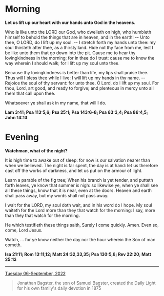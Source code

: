# Morning

**Let us lift up our heart with our hands unto God in the heavens.**
 
Who is like unto the LORD our God, who dwelleth on high, who humbleth himself to behold the things that are in heaven, and in the earth! -- Unto thee, O LORD, do I lift up my soul. -- I stretch forth my hands unto thee: my soul thirsteth after thee, as a thirsty land. Hide not thy face from me, lest I be like unto them that go down into the pit. Cause me to hear thy lovingkindness in the morning; for in thee do I trust: cause me to know the way wherein I should walk; for I lift up my soul unto thee.
 
Because thy lovingkindness is better than life, my lips shall praise thee. Thus will I bless thee while I live: I will lift up my hands in thy name. -- Rejoice the soul of thy servant: for unto thee, O Lord, do I lift up my soul. For thou, Lord, art good, and ready to forgive; and plenteous in mercy unto all them that call upon thee.
 
Whatsoever ye shall ask in my name, that will I do.  

**Lam 3:41; Psa 113:5,6; Psa 25:1; Psa 143:6-8; Psa 63:3,4; Psa 86:4,5; John 14:13**

# Evening

**Watchman, what of the night?**
 
It is high time to awake out of sleep: for now is our salvation nearer than when we believed. The night is far spent, the day is at hand: let us therefore cast off the works of darkness, and let us put on the armour of light.
 
Learn a parable of the fig tree; When his branch is yet tender, and putteth forth leaves, ye know that summer is nigh: so likewise ye, when ye shall see all these things, know that it is near, even at the doors. Heaven and earth shall pass away, but my words shall not pass away.
 
I wait for the LORD, my soul doth wait, and in his word do I hope. My soul waiteth for the Lord more than they that watch for the morning: I say, more than they that watch for the morning.
 
He which testifieth these things saith, Surely I come quickly. Amen. Even so, come, Lord Jesus.
 
Watch, ... for ye know neither the day nor the hour wherein the Son of man cometh.  

**Isa 21:11; Rom 13:11,12; Matt 24:32,33,35; Psa 130:5,6; Rev 22:20; Matt 25:13**

---

[Tuesday 06-September, 2022](https://t.me/s/daily_light)

> Jonathan Bagster, the son of Samuel Bagster, created the Daily Light for his own family's daily devotion in 1875


